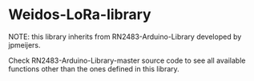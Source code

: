 # Weidos-LoRa-library


NOTE: this library inherits from RN2483-Arduino-Library developed by jpmeijers.

Check RN2483-Arduino-Library-master source code to see all available functions other than the ones defined in this library.
